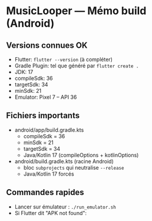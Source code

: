 # MusicLooper — Mémo build (Android)

## Versions connues OK
- Flutter: `flutter --version` (à compléter)
- Gradle Plugin: tel que généré par `flutter create .`
- JDK: 17
- compileSdk: 36
- targetSdk: 34
- minSdk: 21
- Emulator: Pixel 7 – API 36

## Fichiers importants
- android/app/build.gradle.kts
    - compileSdk = 36
    - minSdk = 21
    - targetSdk = 34
    - Java/Kotlin 17 (compileOptions + kotlinOptions)
- android/build.gradle.kts (racine Android)
    - bloc `subprojects` qui neutralise `--release`
    - Java/Kotlin 17 forcés

## Commandes rapides
- Lancer sur émulateur : `./run_emulator.sh`
- Si Flutter dit "APK not found":
